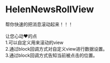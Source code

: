 # HelenNewsRollView
帮你快速的把消息滚动起来！！！
<br>
<br>
  让您心动❤️的点
<br>
  1.可以自定义用来滚动的view
<br>
  2.通过block回调方式对自定义view进行数据设置。
<br>
  3.通过block回调方式告知当前被点击的位置。
 
